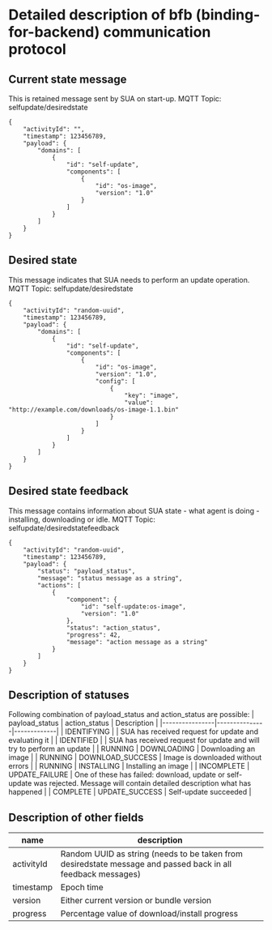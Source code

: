 # Detailed description of bfb (binding-for-backend) communication protocol

## Current state message

This is retained message sent by SUA on start-up.
MQTT Topic: selfupdate/desiredstate
```
{
    "activityId": "",
    "timestamp": 123456789,
    "payload": {
        "domains": [
            {
                "id": "self-update",
                "components": [
                    {
                        "id": "os-image",
                        "version": "1.0"
                    }
                ]
            }
        ]
    }
}
```

## Desired state

This message indicates that SUA needs to perform an update operation.
MQTT Topic: selfupdate/desiredstate

```
{
    "activityId": "random-uuid",
    "timestamp": 123456789,
    "payload": {
        "domains": [
            {
                "id": "self-update",
                "components": [
                    {
                        "id": "os-image",
                        "version": "1.0",
                        "config": [
                            {
                                "key": "image",
                                "value": "http://example.com/downloads/os-image-1.1.bin"
                            }
                        ]
                    }
                ]
            }
        ]
    }
}
```

## Desired state feedback

This message contains information about SUA state - what agent is doing - installing, downloading or idle.
MQTT Topic: selfupdate/desiredstatefeedback

```
{
    "activityId": "random-uuid",
    "timestamp": 123456789,
    "payload": {
        "status": "payload_status",
        "message": "status message as a string",
        "actions": [
            {
                "component": {
                    "id": "self-update:os-image",
                    "version": "1.0"
                },
                "status": "action_status",
                "progress": 42,
                "message": "action message as a string"
            }
        ]
    }
}
```

## Description of statuses

Following combination of payload_status and action_status are possible:
| payload_status | action_status | Description |
|----------------|---------------|-------------|
| IDENTIFYING | | SUA has received request for update and evaluating it |
| IDENTIFIED | | SUA has received request for update and will try to perform an update |
| RUNNING | DOWNLOADING | Downloading an image |
| RUNNING | DOWNLOAD_SUCCESS | Image is downloaded without errors |
| RUNNING | INSTALLING | Installing an image |
| INCOMPLETE | UPDATE_FAILURE | One of these has failed: download, update or self-update was rejected. Message will contain detailed description what has happened |
| COMPLETE | UPDATE_SUCCESS | Self-update succeeded |

## Description of other fields

| name | description |
|------|-------------|
| activityId | Random UUID as string (needs to be taken from desiredstate message and passed back in all feedback messages) |
| timestamp | Epoch time |
| version | Either current version or bundle version |
| progress | Percentage value of download/install progress |
